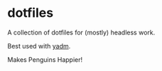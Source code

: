 # dotfiles
A collection of dotfiles for (mostly) headless work.

Best used with [yadm](https://yadm.io/).

Makes Penguins Happier!
